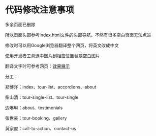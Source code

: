 # 代码修改注意事项

多余页面已删除

所以页面头部参考index.html文件的头部导航，不然有很多空白页面无法点进

修改时可以用Google浏览器翻译整个网页，将英文改成中文

使用开发者工具选中图片到相应位置替换空白图片

翻译文字时可参考网页：[效果展示](https://easetemplate.com/free-website-templates/travelair/index.html)

分工：

郑博洋：index、tour-list、accordions、about

柴山清：tour-single-list、tour-single

边琳琳：about、testimonials

张世豪：tour-booking、gallery

黄家俊：call-to-action、contact-us
